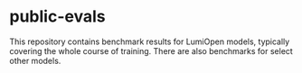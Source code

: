# public-evals

This repository contains benchmark results for LumiOpen models, typically covering the whole course of training.  There are also benchmarks for select other models.
